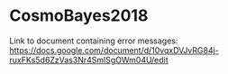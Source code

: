 # CosmoBayes2018

Link to document containing error messages:
https://docs.google.com/document/d/10vqxDVJvRG84j-ruxFKs5d6ZzVas3Nr4SmlSgOWm04U/edit
